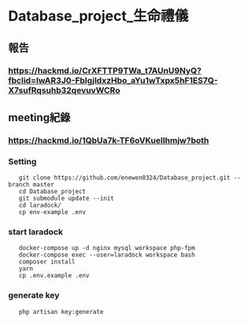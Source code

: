 # Database_project_生命禮儀
## 報告
### https://hackmd.io/CrXFTTP9TWa_t7AUnU9NyQ?fbclid=IwAR3J0-FblgjldxzHbo_aYu1wTxpx5hF1ES7Q-X7sufRqsuhb32qevuvWCRo
## meeting紀錄
### https://hackmd.io/1QbUa7k-TF6oVKuelIhmjw?both

### Setting
```
   git clone https://github.com/enewen0324/Database_project.git --branch master
   cd Database_project
   git submodule update --init
   cd laradock/
   cp env-example .env
```

### start laradock
```
   docker-compose up -d nginx mysql workspace php-fpm
   docker-compose exec --user=laradock workspace bash
   composer install
   yarn
   cp .env.example .env
```

### generate key
```
   php artisan key:generate
```
